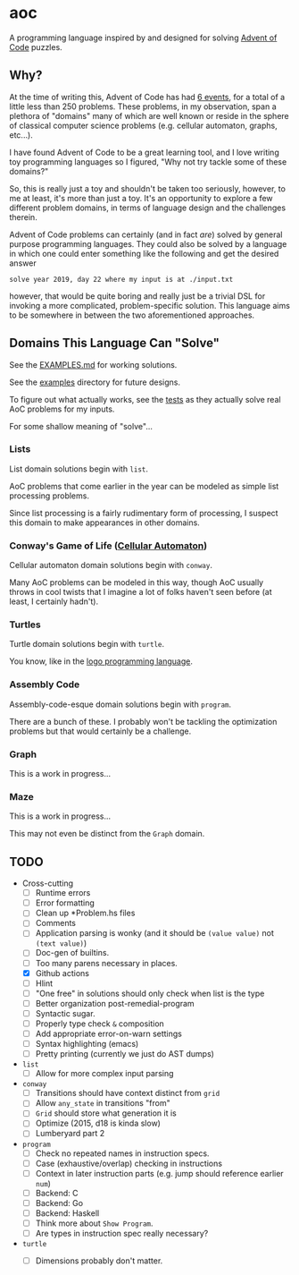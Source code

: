 # aoc

A programming language inspired by and designed for solving [Advent of Code](https://adventofcode.com/)
puzzles.

## Why?

At the time of writing this, Advent of Code has had [6 events][events], for a
total of a little less than 250 problems. These problems, in my observation,
span a plethora of "domains" many of which are well known or reside in the
sphere of classical computer science problems (e.g. cellular automaton, graphs,
etc...).

I have found Advent of Code to be a great learning tool, and I love writing toy
programming languages so I figured, "Why not try tackle some of these domains?"

So, this is really just a toy and shouldn't be taken too seriously, however, to
me at least, it's more than just a toy. It's an opportunity to explore a few
different problem domains, in terms of language design and the challenges
therein.

Advent of Code problems can certainly (and in fact _are_) solved by general
purpose programming languages. They could also be solved by a language in which
one could enter something like the following and get the desired answer

```
solve year 2019, day 22 where my input is at ./input.txt
```

however, that would be quite boring and really just be a trivial DSL for
invoking a more complicated, problem-specific solution. This language aims to be
somewhere in between the two aforementioned approaches.

## Domains This Language Can "Solve"

See the [EXAMPLES.md](./EXAMPLES.md) for working solutions.

See the [examples](./examples) directory for future designs.

To figure out what actually works, see the [tests](./test) as they actually
solve real AoC problems for my inputs.

For some shallow meaning of "solve"...

### Lists

List domain solutions begin with `list`.

AoC problems that come earlier in the year can be modeled as simple list
processing problems.

Since list processing is a fairly rudimentary form of processing, I suspect this
domain to make appearances in other domains.

### Conway's Game of Life ([Cellular Automaton](https://en.wikipedia.org/wiki/Cellular_automaton))

Cellular automaton domain solutions begin with `conway`.

Many AoC problems can be modeled in this way, though AoC usually throws in cool
twists that I imagine a lot of folks haven't seen before (at least, I certainly
hadn't).

### Turtles

Turtle domain solutions begin with `turtle`.

You know, like in the [logo programming language](https://en.wikipedia.org/wiki/Logo_%28programming_language%29).

### Assembly Code

Assembly-code-esque domain solutions begin with `program`.

There are a bunch of these. I probably won't be tackling the optimization
problems but that would certainly be a challenge.

### Graph

This is a work in progress...

### Maze

This is a work in progress...

This may not even be distinct from the `Graph` domain.

## TODO

 - Cross-cutting
   - [ ] Runtime errors
   - [ ] Error formatting
   - [ ] Clean up *Problem.hs files
   - [ ] Comments
   - [ ] Application parsing is wonky (and it should be `(value value)` not `(text value)`)
   - [ ] Doc-gen of builtins.
   - [ ] Too many parens necessary in places.
   - [X] Github actions
   - [ ] Hlint
   - [ ] "One free" in solutions should only check when list is the type
   - [ ] Better organization post-remedial-program
   - [ ] Syntactic sugar.
   - [ ] Properly type check `&` composition
   - [ ] Add appropriate error-on-warn settings
   - [ ] Syntax highlighting (emacs)
   - [ ] Pretty printing (currently we just do AST dumps)
 - `list`
   - [ ] Allow for more complex input parsing
 - `conway`
   - [ ] Transitions should have context distinct from `grid`
   - [ ] Allow `any_state` in transitions "from"
   - [ ] `Grid` should store what generation it is 
   - [ ] Optimize (2015, d18 is kinda slow)
   - [ ] Lumberyard part 2
 - `program`
   - [ ] Check no repeated names in instruction specs.
   - [ ] Case (exhaustive/overlap) checking in instructions
   - [ ] Context in later instruction parts (e.g. jump should reference earlier `num`)
   - [ ] Backend: C
   - [ ] Backend: Go
   - [ ] Backend: Haskell
   - [ ] Think more about `Show Program`.
   - [ ] Are types in instruction spec really necessary?
 - `turtle`
   - [ ] Dimensions probably don't matter.


 [events]: https://adventofcode.com/2020/events

